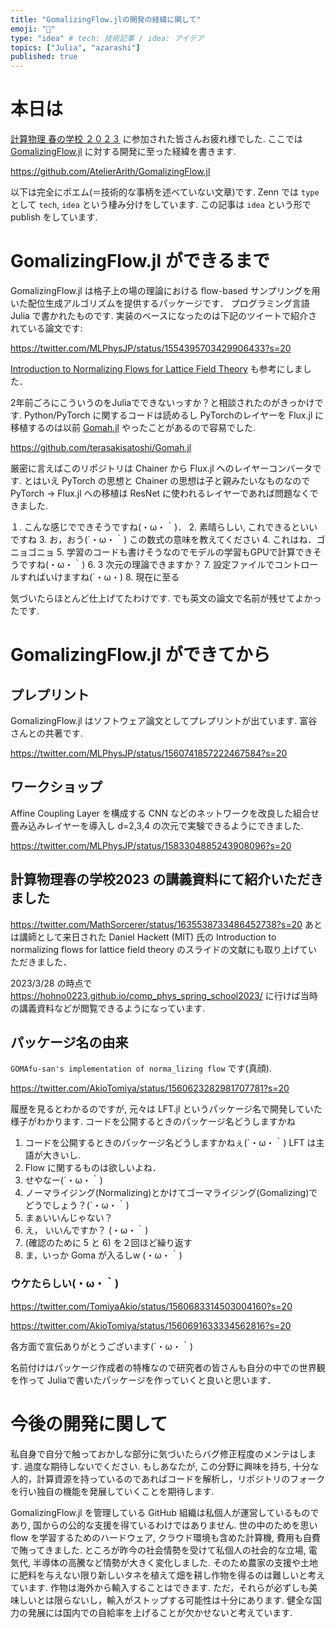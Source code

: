 ```yaml
---
title: "GomalizingFlow.jlの開発の経緯に関して"
emoji: "🌾"
type: "idea" # tech: 技術記事 / idea: アイデア
topics: ["Julia", "azarashi"]
published: true
---
```


# 本日は

[計算物理 春の学校 ２０２３](https://hohno0223.github.io/comp_phys_spring_school2023/) に参加された皆さんお疲れ様でした. ここでは [GomalizingFlow.jl](https://github.com/AtelierArith/GomalizingFlow.jl) に対する開発に至った経緯を書きます. 

https://github.com/AtelierArith/GomalizingFlow.jl

以下は完全にポエム(＝技術的な事柄を述べていない文章)です. Zenn では `type` として `tech`, `idea` という棲み分けをしています. この記事は `idea` という形で publish をしています.

# GomalizingFlow.jl ができるまで

GomalizingFlow.jl は格子上の場の理論における flow-based サンプリングを用いた配位生成アルゴリズムを提供するパッケージです．
プログラミング言語 Julia で書かれたものです. 実装のベースになったのは下記のツイートで紹介されている論文です:

https://twitter.com/MLPhysJP/status/1554395703429906433?s=20

[Introduction to Normalizing Flows for Lattice Field Theory](https://arxiv.org/abs/2101.08176) も参考にしました．

2年前ごろにこういうのをJuliaでできないっすか？と相談されたのがきっかけです. Python/PyTorch に関するコードは読めるし
PyTorchのレイヤーを Flux.jl に移植するのは以前 [Gomah.jl](https://github.com/terasakisatoshi/Gomah.jl) やったことがあるので容易でした.

https://github.com/terasakisatoshi/Gomah.jl

厳密に言えばこのリポジトリは Chainer から Flux.jl へのレイヤーコンバータです. とはいえ PyTorch の思想と Chainer の思想は子と親みたいなものなので
PyTorch -> Flux.jl への移植は ResNet に使われるレイヤーであれば問題なくできました.

１. こんな感じでできそうですね(・ω・｀)．
2. 素晴らしい, これできるといいですね
3. お，おう(´・ω・｀) この数式の意味を教えてください
4. これはね．ゴニョゴニョ
5. 学習のコードも書けそうなのでモデルの学習もGPUで計算できそうですね(・ω・｀)
6. 3 次元の理論できますか？
7. 設定ファイルでコントロールすればいけますね(´・ω・)
8. 現在に至る

気づいたらほとんど仕上げてたわけです. でも英文の論文で名前が残せてよかったです.

# GomalizingFlow.jl ができてから

## プレプリント

GomalizingFlow.jl はソフトウェア論文としてプレプリントが出ています. 富谷さんとの共著です.

https://twitter.com/MLPhysJP/status/1560741857222467584?s=20

## ワークショップ

Affine Coupling Layer を構成する CNN などのネットワークを改良した組合せ畳み込みレイヤーを導入し d=2,3,4 の次元で実験できるようにできました.

https://twitter.com/MLPhysJP/status/1583304885243908096?s=20

## 計算物理春の学校2023 の講義資料にて紹介いただきました

https://twitter.com/MathSorcerer/status/1635538733486452738?s=20
あとは講師として来日された Daniel Hackett (MIT) 氏の Introduction to normalizing flows for lattice field theory
のスライドの文献にも取り上げていただきました．

2023/3/28 の時点で https://hohno0223.github.io/comp_phys_spring_school2023/ に行けば当時の講義資料などが閲覧できるようになっています.

## パッケージ名の由来

`GOMAfu-san's implementation of norma_lizing flow` です(真顔).

https://twitter.com/AkioTomiya/status/1560623282981707781?s=20

履歴を見るとわかるのですが, 元々は LFT.jl というパッケージ名で開発していた様子がわかります.
コードを公開するときのパッケージ名どうしますかね

1. コードを公開するときのパッケージ名どうしますかねぇ(´・ω・｀) LFT は主語が大きいし.
2. Flow に関するものは欲しいよね．
3. せやなー(´・ω・｀)
4. ノーマライジング(Normalizing)とかけてゴーマライジング(Gomalizing)でどうでしょう？(´・ω・｀)
5. まぁいいんじゃない？
6. え， いいんですか？ (・ω・｀)
7. (確認のために 5 と 6) を２回ほど繰り返す
8. ま，いっか Goma が入るしw (・ω・｀)

### ウケたらしい(・ω・｀)

https://twitter.com/TomiyaAkio/status/1560683314503004160?s=20

https://twitter.com/AkioTomiya/status/1560691633334562816?s=20

各方面で宣伝ありがとうございます(´・ω・｀)

名前付けはパッケージ作成者の特権なので研究者の皆さんも自分の中での世界観を作って
Juliaで書いたパッケージを作っていくと良いと思います．

# 今後の開発に関して

私自身で自分で触っておかしな部分に気づいたらバグ修正程度のメンテはします. 過度な期待しないでください. もしあなたが, この分野に興味を持ち, 十分な人的，計算資源を持っているのであればコードを解析し，リポジトリのフォークを行い独自の機能を発展していくことを期待します.

GomalizingFlow.jl を管理している GitHub 組織は私個人が運営しているものであり, 国からの公的な支援を得ているわけではありません. 世の中のためを思い flow を学習するためのハードウェア, クラウド環境も含めた計算機, 費用も自費で賄ってきました. ところが昨今の社会情勢を受けて私個人の社会的な立場, 電気代, 半導体の高騰など情勢が大きく変化しました. そのため農家の支援や土地に肥料を与えない限り新しいタネを植えて畑を耕し作物を得るのは難しいと考えています.
作物は海外から輸入することはできます. ただ，それらが必ずしも美味しいとは限らないし，輸入がストップする可能性は十分にあります. 
健全な国力の発展には国内での自給率を上げることが欠かせないと考えています.
